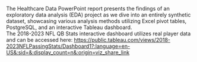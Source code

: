 The Healthcare Data PowerPoint report presents the findings of an exploratory data analysis (EDA) project as we dive into an entirely synthetic dataset, showcasing various analysis methods utilizing Excel pivot tables, PostgreSQL, and an interactive Tableau dashboard.  
The 2018-2023 NFL QB Stats interactive dashboard utilizes real player data and can be accessed here: https://public.tableau.com/views/2018-2023NFLPassingStats/Dashboard1?:language=en-US&:sid=&:display_count=n&:origin=viz_share_link
